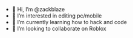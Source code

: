 - 👋 Hi, I’m @zackblaze
- 👀 I’m interested in editing pc/mobile
- 🌱 I’m currently learning how to hack and code
- 💞️ I’m looking to collaborate on Roblox

<!---
zackblaze/zackblaze is a ✨ special ✨ repository because its `README.md` (this file) appears on your GitHub profile.
You can click the Preview link to take a look at your changes.
--->
